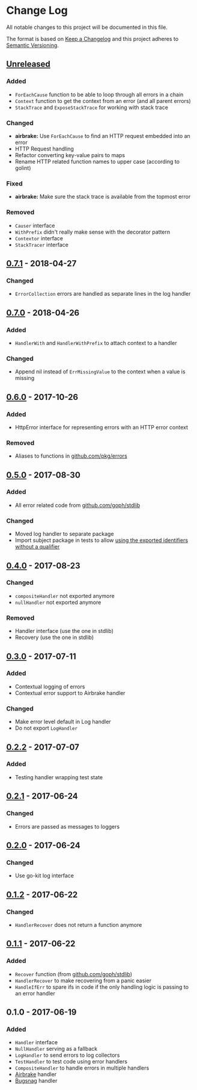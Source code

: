 # Change Log


All notable changes to this project will be documented in this file.

The format is based on [Keep a Changelog](http://keepachangelog.com/en/1.0.0/)
and this project adheres to [Semantic Versioning](http://semver.org/spec/v2.0.0.html).


## [Unreleased]

### Added

- `ForEachCause` function to be able to loop through all errors in a chain
- `Context` function to get the context from an error (and all parent errors)
- `StackTrace` and `ExposeStackTrace` for working with stack trace

### Changed

- **airbrake:** Use `ForEachCause` to find an HTTP request embedded into an error
- HTTP Request handling
- Refactor converting key-value pairs to maps
- Rename HTTP related function names to upper case (according to golint)

### Fixed

- **airbrake:** Make sure the stack trace is available from the topmost error

### Removed

- `Causer` interface
- `WithPrefix` didn't really make sense with the decorator pattern
- `Contextor` interface
- `StackTracer` interface


## [0.7.1] - 2018-04-27

### Changed

- `ErrorCollection` errors are handled as separate lines in the log handler


## [0.7.0] - 2018-04-26

### Added

- `HandlerWith` and `HandlerWithPrefix` to attach context to a handler

### Changed

- Append nil instead of `ErrMissingValue` to the context when a value is missing


## [0.6.0] - 2017-10-26

### Added

- HttpError interface for representing errors with an HTTP error context

### Removed

- Aliases to functions in [github.com/pkg/errors](https://github.com/pkg/errors)


## [0.5.0] - 2017-08-30

### Added

- All error related code from [github.com/goph/stdlib](github.com/goph/stdlib)

### Changed

- Moved log handler to separate package
- Import subject package in tests to allow [using the exported identifiers without a qualifier](https://golang.org/ref/spec#Import_declarations)


## [0.4.0] - 2017-08-23

### Changed

- `compositeHandler` not exported anymore
- `nullHandler` not exported anymore

### Removed

- Handler interface (use the one in stdlib)
- Recovery (use the one in stdlib)


## [0.3.0] - 2017-07-11

### Added

- Contextual logging of errors
- Contextual error support to Airbrake handler

### Changed

- Make error level default in Log handler
- Do not export `LogHandler`


## [0.2.2] - 2017-07-07

### Added

- Testing handler wrapping test state


## [0.2.1] - 2017-06-24

### Changed

- Errors are passed as messages to loggers


## [0.2.0] - 2017-06-24

### Changed

- Use go-kit log interface


## [0.1.2] - 2017-06-22

### Changed

- `HandlerRecover` does not return a function anymore


## [0.1.1] - 2017-06-22

### Added

- `Recover` function (from [github.com/goph/stdlib](https://github.com/goph/stdlib))
- `HandlerRecover` to make recovering from a panic easier
- `HandleIfErr` to spare ifs in code if the only handling logic is passing to an error handler


## 0.1.0 - 2017-06-19

### Added

- `Handler` interface
- `NullHandler` serving as a fallback
- `LogHandler` to send errors to log collectors
- `TestHandler` to test code using error handlers
- `CompositeHandler` to handle errors in multiple handlers
- [Airbrake](https://airbrake.io) handler
- [Bugsnag](https://bugsnag.com) handler


[Unreleased]: https://github.com/goph/emperror/compare/v0.7.1...HEAD
[0.7.1]: https://github.com/goph/emperror/compare/v0.7.0...v0.7.1
[0.7.0]: https://github.com/goph/emperror/compare/v0.6.0...v0.7.0
[0.6.0]: https://github.com/goph/emperror/compare/v0.5.0...v0.6.0
[0.5.0]: https://github.com/goph/emperror/compare/v0.4.0...v0.5.0
[0.4.0]: https://github.com/goph/emperror/compare/v0.3.0...v0.4.0
[0.3.0]: https://github.com/goph/emperror/compare/v0.2.2...v0.3.0
[0.2.2]: https://github.com/goph/emperror/compare/v0.2.1...v0.2.2
[0.2.1]: https://github.com/goph/emperror/compare/v0.2.0...v0.2.1
[0.2.0]: https://github.com/goph/emperror/compare/v0.1.2...v0.2.0
[0.1.2]: https://github.com/goph/emperror/compare/v0.1.1...v0.1.2
[0.1.1]: https://github.com/goph/emperror/compare/v0.1.0...v0.1.1
